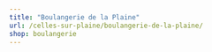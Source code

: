 ```yaml
---
title: "Boulangerie de la Plaine"
url: /celles-sur-plaine/boulangerie-de-la-plaine/
shop: boulangerie
---
```

